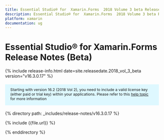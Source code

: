 ```yaml
---
title: Essential Studio® for  Xamarin.Forms  2018 Volume 3 beta Release Notes (Beta)
description: Essential Studio® for  Xamarin.Forms  2018 Volume 3 beta Release Notes (Beta)
platform: xamarin
documentation: ug
---
```


# Essential Studio® for  Xamarin.Forms Release Notes (Beta)

{% include release-info.html date=site.releasedate.2018_vol_3_beta  version="v16.3.0.17" %} 

<style>
#license {
    font-size: .88em!important;
margin-top: 1.5em;     margin-bottom: 1.5em;
    background-color: #def8ff;
    padding: 10px 17px 14px;
}
</style>

<div id="license">
Starting with version 16.2 (2018 Vol 2), you need to include a valid license key (either paid or trial key) within your applications. 
Please refer to this <a href="/common/essential-studio/licensing/license-key">help topic</a> for more information 
</div>


{% directory path: _includes/release-notes/v16.3.0.17 %}

{% include {{file.url}} %}

{% enddirectory %}